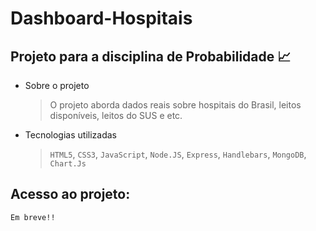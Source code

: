 # Dashboard-Hospitais
## Projeto para a disciplina de Probabilidade 📈

- Sobre o projeto
  > O projeto aborda dados reais sobre hospitais do Brasil, leitos disponíveis, leitos do SUS e etc.
- Tecnologias utilizadas
  > `` HTML5 ``,
  > `` CSS3 ``,
  > `` JavaScript ``,
  > `` Node.JS ``,
  > `` Express ``,
  > `` Handlebars ``,
  > `` MongoDB ``,
  > `` Chart.Js ``
## Acesso ao projeto:
``` Em breve!! ```
